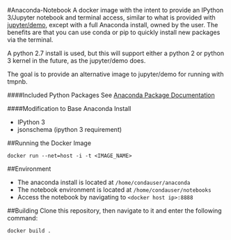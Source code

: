 #Anaconda-Notebook
A docker image with the intent to provide an IPython 3/Jupyter notebook and terminal access, similar to what is provided with [jupyter/demo](https://github.com/jupyter/docker-demo-images), except with a full Anaconda install, owned by the user. The benefits are that you can use conda or pip to quickly install new packages via the terminal.

A python 2.7 install is used, but this will support either a python 2 or python 3 kernel in the future, as the jupyter/demo does.

The goal is to provide an alternative image to jupyter/demo for running with tmpnb.

####Included Python Packages
See [Anaconda Package Documentation](http://docs.continuum.io/anaconda/pkg-docs.html)

####Modification to Base Anaconda Install

- IPython 3
- jsonschema (ipython 3 requirement)

##Running the Docker Image

```
docker run --net=host -i -t <IMAGE_NAME>
```

##Environment
- The anaconda install is located at `/home/condauser/anaconda`
- The notebook environment is located at `/home/condauser/notebooks`
- Access the notebook by navigating to `<docker host ip>:8888`

##Building
Clone this repository, then navigate to it and enter the following command:

```
docker build .
```